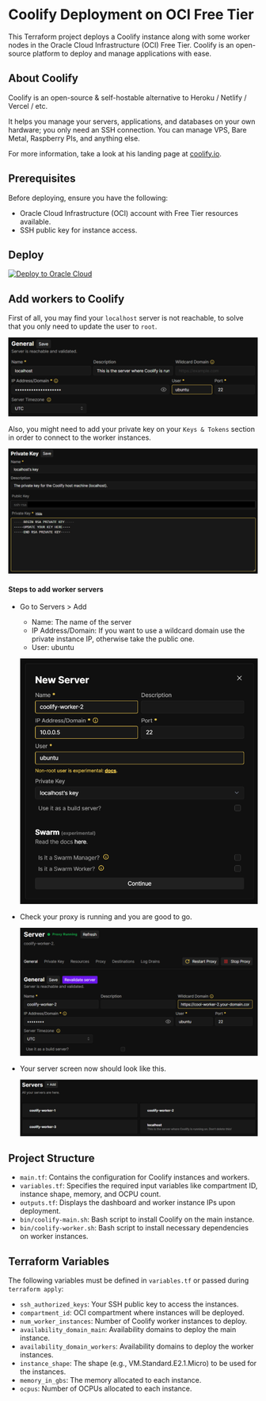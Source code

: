 # Coolify Deployment on OCI Free Tier

This Terraform project deploys a Coolify instance along with some worker nodes in the Oracle Cloud Infrastructure (OCI) Free Tier. Coolify is an open-source platform to deploy and manage applications with ease.

## About Coolify
Coolify is an open-source & self-hostable alternative to Heroku / Netlify / Vercel / etc.

It helps you manage your servers, applications, and databases on your own hardware; you only need an SSH connection. You can manage VPS, Bare Metal, Raspberry PIs, and anything else.

For more information, take a look at his landing page at [coolify.io](https://coolify.io).

## Prerequisites

Before deploying, ensure you have the following:
- Oracle Cloud Infrastructure (OCI) account with Free Tier resources available.
- SSH public key for instance access.

## Deploy

[![Deploy to Oracle Cloud](https://oci-resourcemanager-plugin.plugins.oci.oraclecloud.com/latest/deploy-to-oracle-cloud.svg)](https://cloud.oracle.com/resourcemanager/stacks/create?zipUrl=https://github.com/statickidz/coolify-oci-free/archive/refs/heads/main.zip)

## Add workers to Coolify

First of all, you may find your `localhost` server is not reachable, to solve that you only need to update the user to `root`.

![coolify-1](img/image.png)

Also, you might need to add your private key on your `Keys & Tokens` section in order to connect to the worker instances.

![coolify-2](img/image-1.png)

#### Steps to add worker servers
- Go to Servers > Add
    - Name: The name of the server
    - IP Address/Domain: If you want to use a wildcard domain use the private instance IP, otherwise take the public one.
    - User: ubuntu

    ![coolify-3](img/image-4.png)

- Check your proxy is running and you are good to go.

    ![coolify-4](img/image-2.png)

- Your server screen now should look like this.

    ![coolify-5](img/image-3.png)

## Project Structure

- `main.tf`: Contains the configuration for Coolify instances and workers.
- `variables.tf`: Specifies the required input variables like compartment ID, instance shape, memory, and OCPU count.
- `outputs.tf`: Displays the dashboard and worker instance IPs upon deployment.
- `bin/coolify-main.sh`: Bash script to install Coolify on the main instance.
- `bin/coolify-worker.sh`: Bash script to install necessary dependencies on worker instances.

## Terraform Variables

The following variables must be defined in `variables.tf` or passed during `terraform apply`:

- `ssh_authorized_keys`: Your SSH public key to access the instances.
- `compartment_id`: OCI compartment where instances will be deployed.
- `num_worker_instances`: Number of Coolify worker instances to deploy.
- `availability_domain_main`: Availability domains to deploy the main instance.
- `availability_domain_workers`: Availability domains to deploy the worker instances.
- `instance_shape`: The shape (e.g., VM.Standard.E2.1.Micro) to be used for the instances.
- `memory_in_gbs`: The memory allocated to each instance.
- `ocpus`: Number of OCPUs allocated to each instance.